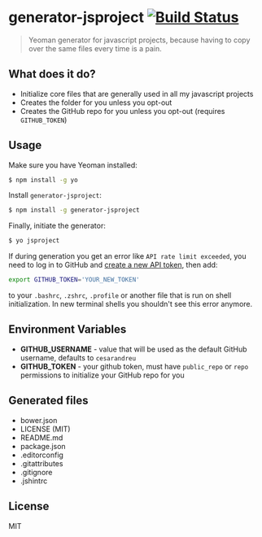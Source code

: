 # generator-jsproject [![Build Status](https://secure.travis-ci.org/cesarandreu/generator-jsproject.png?branch=master)](https://travis-ci.org/cesarandreu/generator-jsproject)

> Yeoman generator for javascript projects, because having to copy over the same files every time is a pain.

## What does it do?

* Initialize core files that are generally used in all my javascript projects
* Creates the folder for you unless you opt-out
* Creates the GitHub repo for you unless you opt-out (requires `GITHUB_TOKEN`)


## Usage

Make sure you have Yeoman installed:

```bash
$ npm install -g yo
```

Install `generator-jsproject`:

```bash
$ npm install -g generator-jsproject
```

Finally, initiate the generator:

```bash
$ yo jsproject
```

If during generation you get an error like `API rate limit exceeded`, you need to log in to GitHub and [create a new API token](https://github.com/settings/tokens/new), then add:
```bash
export GITHUB_TOKEN='YOUR_NEW_TOKEN'
```
to your `.bashrc`, `.zshrc`, `.profile` or another file that is run on shell initialization. In new terminal shells you shouldn't see this error anymore.

## Environment Variables

* __GITHUB_USERNAME__ - value that will be used as the default GitHub username, defaults to `cesarandreu`
* __GITHUB_TOKEN__ - your github token, must have `public_repo` or `repo` permissions to initialize your GitHub repo for you

## Generated files

* bower.json
* LICENSE (MIT)
* README.md
* package.json
* .editorconfig
* .gitattributes
* .gitignore
* .jshintrc

## License

MIT
